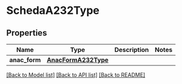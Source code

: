 # SchedaA232Type

## Properties
Name | Type | Description | Notes
------------ | ------------- | ------------- | -------------
**anac_form** | [**AnacFormA232Type**](AnacFormA232Type.md) |  | 

[[Back to Model list]](../README.md#documentation-for-models) [[Back to API list]](../README.md#documentation-for-api-endpoints) [[Back to README]](../README.md)

